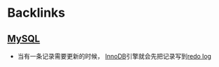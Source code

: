 
# Backlinks
## [MySQL](<MySQL.md>)
- 当有一条记录需要更新的时候， [InnoDB](<InnoDB.md>)引擎就会先把记录写到[redo log](<redo log.md>)

